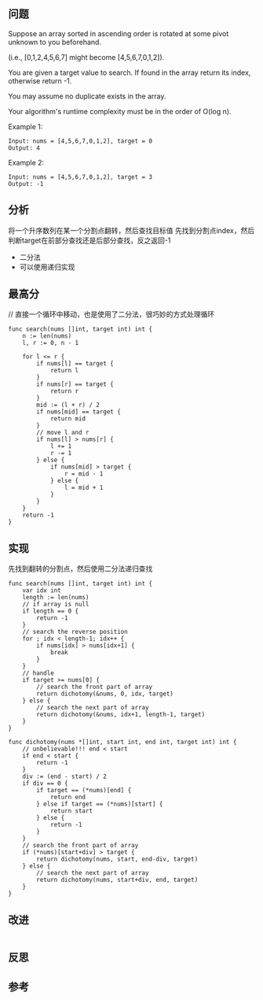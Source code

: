 ## 问题
Suppose an array sorted in ascending order is rotated at some pivot unknown to you beforehand.

(i.e., [0,1,2,4,5,6,7] might become [4,5,6,7,0,1,2]).

You are given a target value to search. If found in the array return its index, otherwise return -1.

You may assume no duplicate exists in the array.

Your algorithm's runtime complexity must be in the order of O(log n).

Example 1:
```
Input: nums = [4,5,6,7,0,1,2], target = 0
Output: 4
```

Example 2:
```
Input: nums = [4,5,6,7,0,1,2], target = 3
Output: -1
```

## 分析
将一个升序数列在某一个分割点翻转，然后查找目标值
先找到分割点index，然后判断target在前部分查找还是后部分查找，反之返回-1
- 二分法
- 可以使用递归实现

## 最高分
// 直接一个循环中移动，也是使用了二分法，很巧妙的方式处理循环
```golang
func search(nums []int, target int) int {
    n := len(nums)
    l, r := 0, n - 1

    for l <= r {
        if nums[l] == target {
            return l
        }
        if nums[r] == target {
            return r
        }
        mid := (l + r) / 2
        if nums[mid] == target {
            return mid
        }
        // move l and r
        if nums[l] > nums[r] {
            l += 1
            r -= 1
        } else {
            if nums[mid] > target {
                r = mid - 1
            } else {
                l = mid + 1
            }
        }
    }
    return -1
}
```


## 实现
先找到翻转的分割点，然后使用二分法递归查找
```golang
func search(nums []int, target int) int {
    var idx int
    length := len(nums)
    // if array is null
    if length == 0 {
        return -1
    }
    // search the reverse position
    for ; idx < length-1; idx++ {
        if nums[idx] > nums[idx+1] {
            break
        }
    }
    // handle
    if target >= nums[0] {
        // search the front part of array
        return dichotomy(&nums, 0, idx, target)
    } else {
        // search the next part of array
        return dichotomy(&nums, idx+1, length-1, target)
    }
}

func dichotomy(nums *[]int, start int, end int, target int) int {
    // unbelievable!!! end < start
    if end < start {
        return -1
    }
    div := (end - start) / 2
    if div == 0 {
        if target == (*nums)[end] {
            return end
        } else if target == (*nums)[start] {
            return start
        } else {
            return -1
        }
    }
    // search the front part of array
    if (*nums)[start+div] > target {
        return dichotomy(nums, start, end-div, target)
    } else {
        // search the next part of array
        return dichotomy(nums, start+div, end, target)
    }
}
```

## 改进
```golang

```

## 反思

## 参考
